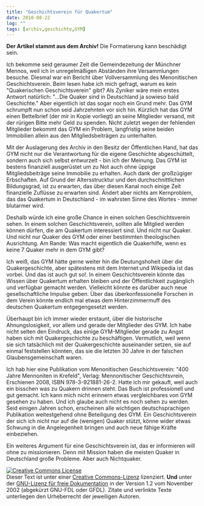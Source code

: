 ```yaml
---
title: "Geschichtsverein für Quakertum"
date: 2010-08-22
log: ""
tags: [archiv,geschichte,GYM]
---
```

**Der Artikel stammt aus dem Archiv!** Die Formatierung kann beschädigt sein.

Ich bekomme seid geraumer Zeit die Gemeindezeitung der Münchner Mennos, weil ich in unregelmäßigen Abständen ihre Versammlungen besuche. Diesmal war ein Bericht über Vollversammlung des Menonitischen Geschichtsverein. Beim lesen habe ich mich gefragt, warum es kein "Quakerischen Geschichtsverein" gibt? Als Zyniker wäre mein erstes Antwort natürlich: "...Die Quaker sind in Deutschland ja sowieso bald Geschichte." Aber eigentlich ist das sogar noch ein Grund mehr. Das GYM schrumpft nun schon seid Jahrzehnten vor sich hin. Kürzlich hat das GYM einen Bettelbrief (der mir in Kopie vorliegt) an seine Mitglieder versand, mit der rürigen Bitte mehr Geld zu spenden. Nicht zuletzt wegen der fehlenden Mitglieder bekommt das GYM ein Problem, langfristig seine beiden Immobilien allein aus den Mitgliedsbeiträgen zu unterhalten. 

Mit der Auslagerung des Archiv in den Besitz der Öffentlichen Hand, hat das GYM nicht nur die Verantwortung für die eigene Geschichte abgeschüttelt, sondern auch sich selbst entwurzelt - bin ich der Meinung. Das GYM ist bestens finanziell ausgerüstet um zu Not auch ohne üppige Mitgliedsbeiträge seine Immobilie zu erhalten. Auch dank der großzügiger Erbschaften. Auf Grund der Altersstrucktur und den durchschnittlichen Bildungsgrad, ist zu erwarten, das über diesen Kanal noch einige Zeit finanzielle Zuflüsse zu erwarten sind. Ändert aber nichts am Kernproblem, das das Quakertum in Deutschland - im wahrsten Sinne des Wortes - immer blutarmer wird. 

Deshalb würde ich eine große Chance in einen solchen Geschichtsverein sehen. In einem solchen Geschichtsverein, sollten alle Mitglied werden können dürfen, die am Quakertum interessiert sind. Und nicht nur Quaker. Und nicht nur Quaker des GYM oder einer bestimmten theologischen Ausrichtung. Am Rande: Was macht eigentlich die Quakerhilfe, wenn es keine 7 Quaker mehr in dem GYM gibt? 

Ich weiß, das GYM hätte gerne weiter hin die Deutungshoheit über die Quakergeschichte, aber spätestens mit dem Internet und Wikipedia ist das vorbei. Und das ist auch gut so!. In einem Geschichtsverein könnte das Wissen über Quakertum erhalten bleiben und der Öffentlichkeit zugänglich und verfügbar gemacht werden. Vielleicht könnte es darüber auch neue gesellschaftliche Impulse geben. Über das überkonfessionelle Forschen in dem Verein könnte endlich mal etwas dem Hinterzimmermuff des deutschen Quakertum entgegengesetzt werden. 

Überhaupt bin ich immer wieder erstaunt, über die historische Ahnungslosigkeit, vor allem und gerade der Mitglieder des GYM. Ich habe nicht selten den Eindruck, das einige GYM-Mitglieder gerade zu Angst haben sich mit Quakergeschichte zu beschäftigen. Vermutlich, weil wenn sie sich tatsächlich mit der Quakergeschichte auseinander setzen, sie auf einmal feststellen könnten, das sie die letzten 30 Jahre in der falschen Glaubensgemeinschaft waren.

Ich hab hier eine Publikation vom Menonitischen Geschichtsverein: "400 Jahre Mennoniten in Krefeld", Verlag: Mennonitischer Geschichtsvrein, Erschienen 2008, ISBN 978-3-921881-26-2. Hatte ich mir gekauft, weil auch ein bisschen was zu Quakern drinnen steht. Das Buch ist professionell und gut gemacht. Ich kann mich nicht erinnern etwas vergleichbares von GYM gesehen zu haben. Und ich glaube auch nicht es noch sehen zu werden. Seid einigen Jahren schon, erscheinen alle wichtigen deutschsprachigen Publikation weitestgehend ohne Beteiligung des GYM. Ein Geschichtsverein der sich ich nicht nur auf die (wenigen) Quaker stützt, könne wider etwas Schwung in die Angelegenheit bringen und auch neue fähige Kräfte einbeziehen.
                                                                                                         
Ein weiteres Argument für eine Geschichtsverein ist, das er informieren will ohne zu missionieren. Denn mit Mission haben die meisten Quaker in Deutschland große Probleme. Aber auch Nichtquaker.   



<a rel="license" href="http://creativecommons.org/licenses/by-sa/3.0/de/"><img alt="Creative Commons License" style="border-width: 0pt;" src="http://i.creativecommons.org/l/by-sa/3.0/de/88x31.png" /></a><br />
Dieser <span xmlns:dc="http://purl.org/dc/elements/1.1/" href="http://purl.org/dc/dcmitype/Text" rel="dc:type">Text</span> ist unter einer <a rel="license" href="http://creativecommons.org/licenses/by-sa/3.0/de/">Creative Commons-Lizenz</a> lizenziert. **Und** unter der <a href="http://de.wikipedia.org/wiki/GFDL">GNU-Lizenz f&uuml;r freie Dokumentation</a> in der Version 1.2 vom November 2002 (abgek&uuml;rzt GNU-FDL oder GFDL). Zitate und verlinkte Texte unterliegen den Urheberrecht der jeweiligen Autoren.
 
